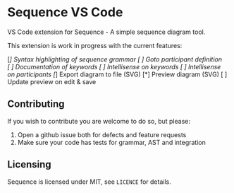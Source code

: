 # Sequence VS Code

VS Code extension for Sequence - A simple sequence diagram tool.

This extension is work in progress with the current features:

[*] Syntax highlighting of sequence grammar
[ ] Goto participant definition
[ ] Documentation of keywords 
[ ] Intellisense on keywords
[ ] Intellisense on participants
[*] Export diagram to file (SVG)
[*] Preview diagram (SVG)
[ ] Update preview on edit & save


## Contributing

If you wish to contribute you are welcome to do so, but please:

1. Open a github issue both for defects and feature requests
2. Make sure your code has tests for grammar, AST and integration


## Licensing

Sequence is licensed under MIT, see `LICENCE` for details.
